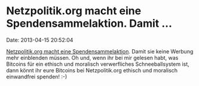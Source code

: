 Netzpolitik.org macht eine Spendensammelaktion. Damit \...
==========================================================

Date: 2013-04-15 20:52:04

[Netzpolitik.org macht eine
Spendensammelaktion](http://netzpolitik.org/spenden/). Damit sie keine
Werbung mehr einblenden müssen. Oh und, wenn ihr bei mir gelesen habt,
was Bitcoins für ein ethisch und moralisch verwerfliches
Schneeballsystem ist, dann könnt ihr eure Bitcoins bei Netzpolitik.org
ethisch und moralisch einwandfrei spenden! :-)

